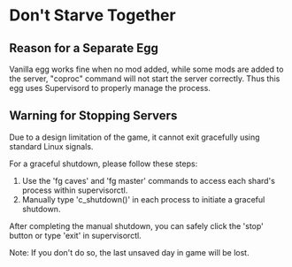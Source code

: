 # Don't Starve Together

## Reason for a Separate Egg

Vanilla egg works fine when no mod added, while some mods are added to the server, "coproc" command will not start the server correctly. Thus this egg uses Supervisord to properly manage the process.

## Warning for Stopping Servers

Due to a design limitation of the game, it cannot exit gracefully using standard Linux signals.

For a graceful shutdown, please follow these steps:
1. Use the 'fg caves' and 'fg master' commands to access each shard's process within supervisorctl.
2. Manually type 'c_shutdown()' in each process to initiate a graceful shutdown.

After completing the manual shutdown, you can safely click the 'stop' button or type 'exit' in supervisorctl.

Note: If you don't do so, the last unsaved day in game will be lost.